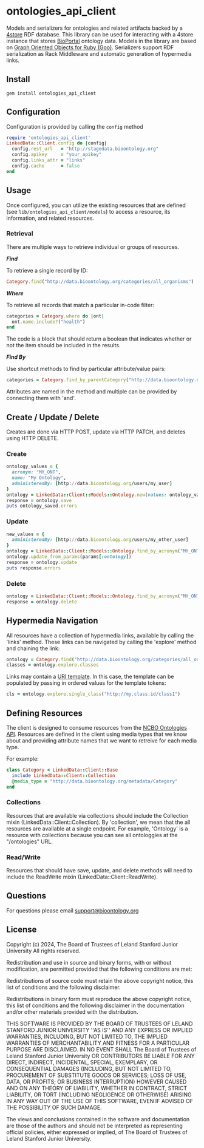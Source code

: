 # ontologies_api_client

Models and serializers for ontologies and related artifacts backed by a [4store](https://github.com/4store/4store) 
RDF database. This library can be used for interacting with a 4store instance that stores 
[BioPortal](https://bioportal.bioontology.org/) ontology data. Models in the library are based on 
[Graph Oriented Objects for Ruby (Goo)](https://github.com/ncbo/goo). Serializers support RDF serialization as 
Rack Middleware and automatic generation of hypermedia links.

## Install

```
gem install ontologies_api_client
```

## Configuration

Configuration is provided by calling the <code>config</code> method

```ruby
require 'ontologies_api_client'
LinkedData::Client.config do |config|
  config.rest_url   = "http://stagedata.bioontology.org"
  config.apikey     = "your_apikey"
  config.links_attr = "links"
  config.cache      = false
end
```

## Usage

Once configured, you can utilize the existing resources that are defined 
(see <code>lib/ontologies_api_client/models</code>) to access a resource, 
its information, and related resources.

### Retrieval

There are multiple ways to retrieve individual or groups of resources.

***Find***

To retrieve a single record by ID:

```ruby
Category.find("http://data.bioontology.org/categories/all_organisms")
```

***Where***

To retrieve all records that match a particular in-code filter:

```ruby
categories = Category.where do |ont|
  ont.name.include?("health")
end
```

The code is a block that should return a boolean that indicates whether or not 
the item should be included in the results.

***Find By***

Use shortcut methods to find by particular attribute/value pairs:

```ruby
categories = Category.find_by_parentCategory("http://data.bioontology.org/categories/anatomy")
```

Attributes are named in the method and multiple can be provided by connecting them with 'and'.

## Create / Update / Delete

Creates are done via HTTP POST, update via HTTP PATCH, and deletes using HTTP DELETE.

### Create

```ruby
ontology_values = {
  acronym: "MY_ONT",
  name: "My Ontology",
  administeredBy: [http://data.bioontology.org/users/my_user]
}
ontology = LinkedData::Client::Models::Ontology.new(values: ontology_values)
response = ontology.save
puts ontology_saved.errors
```

### Update

```ruby
new_values = {
  administeredBy: [http://data.bioontology.org/users/my_other_user]
}
ontology = LinkedData::Client::Models::Ontology.find_by_acronym("MY_ONT")
ontology.update_from_params(params[:ontology])
response = ontology.update
puts response.errors
```

### Delete

```ruby
ontology = LinkedData::Client::Models::Ontology.find_by_acronym("MY_ONT")
response = ontology.delete
```

## Hypermedia Navigation

All resources have a collection of hypermedia links, available by calling the 'links' method.
These links can be navigated by calling the 'explore' method and chaining the link:

```ruby
ontology = Category.find("http://data.bioontology.org/categories/all_organisms")
classes = ontology.explore.classes
```

Links may contain a [URI template](http://tools.ietf.org/html/rfc6570). In this case, the template can be
populated by passing in ordered values for the template tokens:

```ruby
cls = ontology.explore.single_class("http://my.class.id/class1")
```

## Defining Resources

The client is designed to consume resources from the [NCBO Ontologies API](https://github.com/ncbo/ontologies_api).
Resources are defined in the client using media types that we know about and
providing attribute names that we want to retreive for each media type.

For example:

```ruby
class Category < LinkedData::Client::Base
  include LinkedData::Client::Collection
  @media_type = "http://data.bioontology.org/metadata/Category"
end
```

### Collections

Resources that are available via collections should include the Collection mixin (LinkedData::Client::Collection).
By 'collection', we mean that the all resources are available at a single endpoint.
For example, 'Ontology' is a resource with collections because you can see all ontologgies
at the "/ontologies" URL.

### Read/Write

Resources that should have save, update, and delete methods will need to include the ReadWrite mixin (LinkedData::Client::ReadWrite).

## Questions

For questions please email [support@bioontology.org](support@bioontology.org.)

## License

Copyright (c) 2024, The Board of Trustees of Leland Stanford Junior University All rights reserved.

Redistribution and use in source and binary forms, with or without modification, are permitted provided that the following conditions are met:

Redistributions of source code must retain the above copyright notice, this list of conditions and the following disclaimer.

Redistributions in binary form must reproduce the above copyright notice, this list of conditions and the following disclaimer in the documentation and/or other materials provided with the distribution.

THIS SOFTWARE IS PROVIDED BY THE BOARD OF TRUSTEES OF LELAND STANFORD JUNIOR UNIVERSITY ''AS IS'' AND ANY EXPRESS OR IMPLIED WARRANTIES, INCLUDING, BUT NOT LIMITED TO, THE IMPLIED WARRANTIES OF MERCHANTABILITY AND FITNESS FOR A PARTICULAR PURPOSE ARE DISCLAIMED. IN NO EVENT SHALL The Board of Trustees of Leland Stanford Junior University OR CONTRIBUTORS BE LIABLE FOR ANY DIRECT, INDIRECT, INCIDENTAL, SPECIAL, EXEMPLARY, OR CONSEQUENTIAL DAMAGES (INCLUDING, BUT NOT LIMITED TO, PROCUREMENT OF SUBSTITUTE GOODS OR SERVICES; LOSS OF USE, DATA, OR PROFITS; OR BUSINESS INTERRUPTION) HOWEVER CAUSED AND ON ANY THEORY OF LIABILITY, WHETHER IN CONTRACT, STRICT LIABILITY, OR TORT (INCLUDING NEGLIGENCE OR OTHERWISE) ARISING IN ANY WAY OUT OF THE USE OF THIS SOFTWARE, EVEN IF ADVISED OF THE POSSIBILITY OF SUCH DAMAGE.

The views and conclusions contained in the software and documentation are those of the authors and should not be interpreted as representing official policies, either expressed or implied, of The Board of Trustees of Leland Stanford Junior University.
